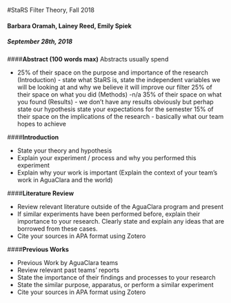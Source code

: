 #StaRS Filter Theory, Fall 2018
#### Barbara Oramah, Lainey Reed, Emily Spiek
##### September 28th, 2018


####**Abstract (100 words max)**
Abstracts usually spend
- 25% of their space on the purpose and importance of the research (Introduction) - state what StaRS is, state the independent variables we will be looking at and why we believe it will improve our filter
25% of their space on what you did (Methods) -n/a
35% of their space on what you found (Results) - we don’t have any results obviously but perhap state our hypothesis  state your expectations for the semester
15% of their space on the implications of the research - basically what our team hopes to achieve

####**Introduction**
- State your theory and hypothesis
- Explain your experiment / process and why you performed this experiment
- Explain why your work is important (Explain the context of your team’s work in AguaClara and the world)

####**Literature Review**
- Review relevant literature outside of the AguaClara program and present
- If similar experiments have been performed before, explain their importance to your research. Clearly state and explain any ideas that are borrowed from these cases.
- Cite your sources in APA format using Zotero


####**Previous Works**
- Previous Work by AguaClara teams
- Review relevant past teams’ reports
- State the importance of their findings and processes to your research
- State the similar purpose, apparatus, or perform a similar experiment
- Cite your sources in APA format using Zotero
